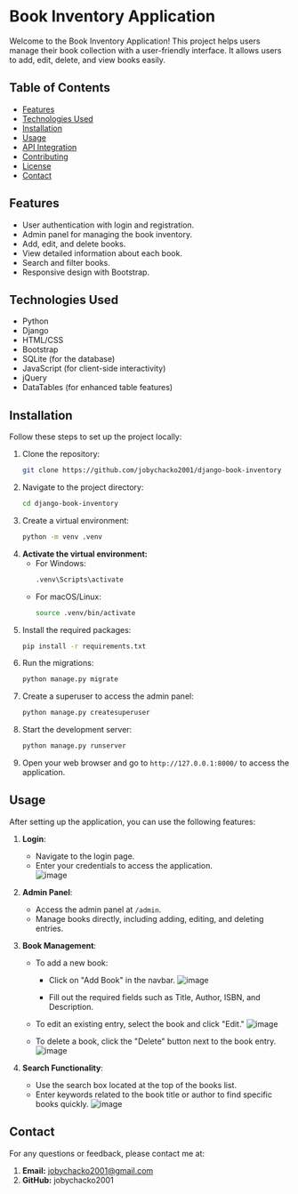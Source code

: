 # Book Inventory Application

Welcome to the Book Inventory Application! This project helps users manage their book collection with a user-friendly interface. It allows users to add, edit, delete, and view books easily.

## Table of Contents

- [Features](#features)
- [Technologies Used](#technologies-used)
- [Installation](#installation)
- [Usage](#usage)
- [API Integration](#api-integration)
- [Contributing](#contributing)
- [License](#license)
- [Contact](#contact)

## Features

- User authentication with login and registration.
- Admin panel for managing the book inventory.
- Add, edit, and delete books.
- View detailed information about each book.
- Search and filter books.
- Responsive design with Bootstrap.

## Technologies Used

- Python
- Django
- HTML/CSS
- Bootstrap
- SQLite (for the database)
- JavaScript (for client-side interactivity)
- jQuery
- DataTables (for enhanced table features)

## Installation

Follow these steps to set up the project locally:

1. Clone the repository:
   ```bash
   git clone https://github.com/jobychacko2001/django-book-inventory
2. Navigate to the project directory:
   ```bash
   cd django-book-inventory
3. Create a virtual environment:
   ```bash
   python -m venv .venv
4. **Activate the virtual environment:**
   - For Windows:
     ```bash
     .venv\Scripts\activate
     ```
   - For macOS/Linux:
     ```bash
     source .venv/bin/activate
     ```
5. Install the required packages:
   ```bash
   pip install -r requirements.txt
6. Run the migrations:
   ```bash
   python manage.py migrate
7. Create a superuser to access the admin panel:
   ```bash
   python manage.py createsuperuser
8. Start the development server:
   ```bash
   python manage.py runserver
9. Open your web browser and go to `http://127.0.0.1:8000/` to access the application.


## Usage

After setting up the application, you can use the following features:

1. **Login**: 
   - Navigate to the login page.
   - Enter your credentials to access the application.\
     ![image](https://github.com/user-attachments/assets/c2f6c91b-eaa9-4509-ac9b-add20e250087)

2. **Admin Panel**: 
   - Access the admin panel at `/admin`.
   - Manage books directly, including adding, editing, and deleting entries.
     

3. **Book Management**: 
   - To add a new book:
     - Click on "Add Book" in the navbar.
       ![image](https://github.com/user-attachments/assets/1eba742a-d887-42f5-9be4-ac174b0ceb69)

     - Fill out the required fields such as Title, Author, ISBN, and Description.
   - To edit an existing entry, select the book and click "Edit."
     ![image](https://github.com/user-attachments/assets/1ce16237-72d9-4a2a-85bb-4f7f73af64a1)

   - To delete a book, click the "Delete" button next to the book entry.
     ![image](https://github.com/user-attachments/assets/9d63fbbe-878c-416d-8cd4-f1e7632facbd)


4. **Search Functionality**: 
   - Use the search box located at the top of the books list.
   - Enter keywords related to the book title or author to find specific books quickly.
     ![image](https://github.com/user-attachments/assets/407ac7e0-9f00-4d6c-a2a9-a60f8c4539ab)



## Contact

For any questions or feedback, please contact me at:

1. **Email:** jobychacko2001@gmail.com  
2. **GitHub:** jobychacko2001




